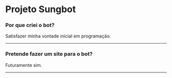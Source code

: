 <h1>Projeto Sungbot</h1>

<h3>Por que criei o bot?</h3>
<p>Satisfazer minha vontade inicial em programação.</p>

<hr>

<h3>Pretende fazer um site para o bot?</h3>
<p>Futuramente sim.</p>

<hr>
